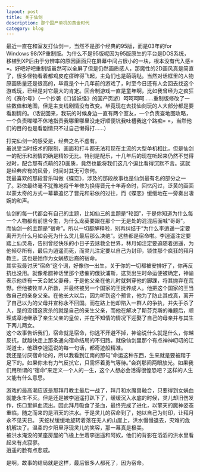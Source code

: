 ```yaml
---
layout: post
title: 关于仙剑
description: 那个国产单机的黄金时代
category: blog
---
```

最近一直在和室友打仙剑一，当然不是那个经典的95版，而是03年的for Windows 98/XP重制版。为什么不是95版呢因为95版原生的平台是DOS系统，移植到XP后由于分辨率的原因画面只在屏幕中间占很小的一块，根本没有代入感= =。好吧好吧重制版虽然可以全屏了但是仍然画质感人，那魔性的2D画风真是简直了，很多怪物看着都鸡皮疙瘩碎得飞起，主角们也是萌萌哒。当然对话框里的人物原画质量还是很高的，毕竟是个十几年前的游戏了，时至今日还有人会回去找这个游戏玩，已经是对它最大的肯定。回合制游戏一直是童年啊，比如我曾经为之疯狂的《赛尔号》（一个抄袭《口袋妖怪》的国产页游）呵呵呵呵……重制版修改了一些数值和地图，但是主支线剧情没有改变。毕竟现在去找仙剑玩的人大部分都是要看剧情的。（话说回来，我玩的时候身边一直有两个室友，一个负责查地图攻略，一个负责喋喋不休地指责我哪里哪里没走好顺便坑我吐槽我这个路痴= =，当然他们的目的也是看剧情只不过自己懒得打……）  

打完仙剑一的感受是，经典之名不虚有。  
虽说受当时技术的限制，画面和打斗都无法和现在主流的大型单机相比，但是仙剑一的配乐和剧情的确是精妙无比。特别是配乐，十几年后的现在听起来仍然不觉得过时，配合那有点萌的2D画质，竟然也能将我们这几个逗比看得沉默不言。这就是经典应有的风骨，时间对其无可奈何。  
我最喜欢的那段音乐叫做《蝶恋》，涉及的那段故事也是仙剑最有名的部分之一了。彩依最终毫不犹豫地将千年修为换得晋元十年寿命时，回忆闪过，泛黄的画面以蒙太奇的方式一幕幕追忆了晋元和彩依的过往，而《蝶恋》缓缓地在一旁奏出凄婉的和声。  

仙剑的每一代都会有自己的主题，比如仙三的主题是“轮回”，于是你知道为什么每一个人物都有前世今生，为什么龙葵要跟在那个一无是处的混混后面喊“哥哥”。  
而仙剑一的主题是“宿命”。所以一切都解释啦，别再纠结于“为什么李逍遥一定要离开为什么月如会死为什么灵儿最后那么决绝”。这些都是宿命啦。李逍遥注定要踏上仙灵岛，告别曾经快乐的小日子去拯救全世界，林月如注定要追随着逍遥，为他倾尽所有，最后为逍遥而死，而灵儿注定要以自己为封印，锁住那个疯狂的拜月教主。这也是她作为女娲族后裔的宿命。  
其实我最讨厌“宿命”这个词，好像你一出生，关于你的一切都被安排好了，你再反抗也没用。就像希腊神话里那个悲催的俄狄浦斯，这货出生时命运便被确定，神谕表示他终有一天会弑父妻母，于是他父亲在他儿时就刺穿他的脚踝，将其抛弃在荒野。但他被牧羊人所救，并最终被另一个国家的王抚养成人。他把这个国家的王当做自己的亲身父亲。在他长大以后，因为听到这个预言，他为了防止其成真，离开了自己以为的父母并宣称永不回国。而在路上他却陷入一群人的争执，并失手杀了人，是的没错这货杀的就是自己的亲生父亲，而他在解决了斯芬克斯的难题后，顺理成章地继承了亲生父亲的皇位，并在不知情的情况下迎娶了自己的母亲并与其生下两儿两女。  
这个故事告诉我们，宿命就是宿命，你逃不开避不掉，神谕说什么就是什么，你越反抗，就越快走上那条通向宿命结局的不归路。就像仙剑里那个有点神神叨叨的江湖道士，他跟李逍遥说的每一句话，都奇迹般精准。  
我还是讨厌宿命论的，所以我看到江南的那句“命运这种东西，生来就是要被踏于足下的。如果你未有力气反抗它，只需怀着勇气等待。”会刹那间两眼放光。如果我们用所谓的“宿命”来定义一个人的一生，这个人想必会活得很惶恐吧？这样的人生又能有什么意思。  
 
游戏的最高潮应该是那拜月教主最后一战了，拜月和水魔兽融合，只要得到女娲血就能永生不灭。但是还是被李逍遥打趴下了，缓缓沉入水底的时候，灵儿却旧伤发作，伤口里鲜血流出。因此拜月吸食了圣血，最终完成了进化，以擎天的魔神姿态重临，随之而来的是滔天的洪水。于是灵儿的宿命到了，她以自己为封印，让拜月永不见天日。
天蛇杖缓缓地旋转着落在无人的山崖上，洪水慢慢退去，灾难的危机解决了。温柔的夕阳里浮现灵儿的笑容，那一幕真是极美。  
被洪水淹没的某座房屋的飞檐上坐着李逍遥和阿奴，他们的背影在滔滔的洪水里看起来有点寂寥。  
逍遥的脸有点悲戚。  

是啊，故事的结局就是这样，最后很多人都死了，因为宿命。
